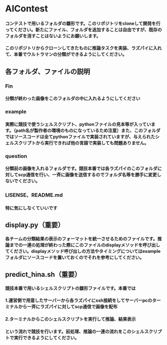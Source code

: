 # AIContest
#### コンテストで用いるフォルダの雛形です。このリポジトリをcloneして開発を行ってください。新たにファイル、フォルダを追加することは自由ですが、既存のフォルダを消すことはないようにお願いします。
#### このリポジトリからクローンしてきたものに推論タスクを実装、ラズパイに入れて、本番でウルトラマンの分類ができるようにしてください。

## 各フォルダ、ファイルの説明
### Fin
#### 分類が終わった画像をこのフォルダの中に入れるようにしてください

### example
#### 実際に競技で使うシェルスクリプト、pythonファイルの見本等が入っています。（path名が製作者の環境のものになっているため注意）また、このフォルダではソースコードは全てpythonファイルで実装されていますが、与えられたシェルスクリプトから実行できれば他の言語で実装しても問題ありません。

### question
#### 分類前の画像を入れるフォルダです。競技本番では各ラズパイのこのフォルダに対してscp通信を行い、一斉に画像を送信するのでフォルダ名等を勝手に変更しないでください。

### LISENSE、README.md
#### 特に気にしなくていいです

## display.py（重要）
#### 各チームの分類結果の表示のフォーマットを統一させるためのファイルです。推論までの一連の処理が終わった際にこのファイルのdisplayメソッドを呼び出してください。displayメソッド呼び出しの方法やタイミングについてはexampleフォルダにソースコードを置いておくのでそれを参考にしてください。

## predict_hina.sh（重要）
#### 競技本番で用いるシェルスクリプトの雛形ファイルです。本番では
#### 1.運営側で用意したサーバーから各ラズパイにssh接続をしてサーバーpcのターミナルから一斉にラズパイに対してscp通信で画像を配布
#### 2.ターミナルからこのシェルスクリプトを実行して推論、結果表示
#### という流れで競技を行います。前処理、推論の一連の流れをこのシェルスクリプトで実行できるようにしてください。
